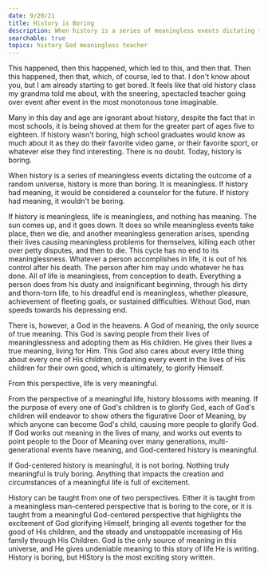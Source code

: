 ```yaml
---
date: 9/20/21
title: History is Boring
description: When history is a series of meaningless events dictating the outcome of a random universe, history is more than boring.  It is meaningless.  If history had meaning, it wouldn't be boring.
searchable: true
topics: history God meaningless teacher
---
```


This happened, then this happened, which led to this, and then that.  Then this happened, then that, which, of course, led to that.  I don't know about you, but I am already starting to get bored.  It feels like that old history class my grandma told me about, with the sneering, spectacled teacher going over event after event in the most monotonous tone imaginable.

Many in this day and age are ignorant about history, despite the fact that in most schools, it is being shoved at them for the greater part of ages five to eighteen.  If history wasn't boring, high school graduates would know as much about it as they do their favorite video game, or their favorite sport, or whatever else they find interesting.  There is no doubt.  Today, history is boring.

When history is a series of meaningless events dictating the outcome of a random universe, history is more than boring.  It is meaningless.  If history had meaning, it would be considered a counselor for the future.  If history had meaning, it wouldn't be boring.

If history is meaningless, life is meaningless, and nothing has meaning.  The sun comes up, and it goes down.  It does so while meaningless events take place, then we die, and another meaningless generation arises, spending their lives causing meaningless problems for themselves, killing each other over petty disputes, and then to die.  This cycle has no end to its meaninglessness.  Whatever a person accomplishes in life, it is out of his control after his death.  The person after him may undo whatever he has done.  All of life is meaningless, from conception to death.  Everything a person does from his dusty and insignificant beginning, through his dirty and thorn-torn life, to his dreadful end is meaningless, whether pleasure, achievement of fleeting goals, or sustained difficulties.  Without God, man speeds towards his depressing end.

There is, however, a God in the heavens.  A God of meaning, the only source of true meaning.  This God is saving people from their lives of meaninglessness and adopting them as His children.  He gives their lives a true meaning, living for Him.  This God also cares about every little thing about every one of His children, ordaining every event in the lives of His children for their own good, which is ultimately, to glorify Himself.

From this perspective, life is very meaningful.

From the perspective of a meaningful life, history blossoms with meaning.  If the purpose of every one of God's children is to glorify God, each of God's children will endeavor to show others the figurative Door of Meaning, by which anyone can become God's child, causing more people to glorify God.  If God works out meaning in the lives of many, and works out events to point people to the Door of Meaning over many generations, multi-generational events have meaning, and God-centered history is meaningful.

If God-centered history is meaningful, it is not boring.  Nothing truly meaningful is truly boring.  Anything that impacts the creation and circumstances of a meaningful life is full of excitement.

History can be taught from one of two perspectives.  Either it is taught from a meaningless man-centered perspective that is boring to the core, or it is taught from a meaningful God-centered perspective that highlights the excitement of God glorifying Himself, bringing all events together for the good of His children, and the steady and unstoppable increasing of His family through His Children.  God is the only source of meaning in this universe, and He gives undeniable meaning to this story of life He is writing.  History is boring, but HIStory is the most exciting story written.